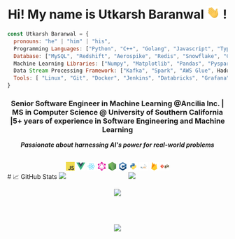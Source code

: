 <h1 align="center">Hi! My name is Utkarsh Baranwal <img src="https://raw.githubusercontent.com/ABSphreak/ABSphreak/master/gifs/Hi.gif" width="30px"> ! </h1>

```js
const Utkarsh Baranwal = {
  pronouns: "he" | "him" | "his",
  Programming Languages: ["Python", "C++", "Golang", "Javascript", "Typescript", "Java", "NodeJS"],
  Database: ["MySQL", "Redshift", "Aerospike", "Redis", "Snowflake", "Cassandra"],
  Machine Learning Libraries: ["Numpy", "Matplotlib", "Pandas", "Pyspark", "Scikit", "OpenCV", "Pytorch", "Tensorflow"],
  Data Stream Processing Framework: ["Kafka", "Spark", "AWS Glue", Hadoop],
  Tools: [ "Linux", "Git", "Docker", "Jenkins", "Databricks", "Grafana", "Looker", "AngularJS", "Flask", "Django", "Android", "AWS", GCP, , "EKS", "S3"],
}
```

<h3 align="center">Senior Software Engineer in Machine Learning @Ancilia Inc. | MS in Computer Science @ University of Southern California |5+ years of experience in Software Engineering and Machine Learning </h3>

<p align="center">
  <em>
    <b><i align="center">Passionate about harnessing AI's power for real-world problems</i></b> 
  </em> 
  <br><br>
</p>
<div align="center">
<code><img height="20" src="https://raw.githubusercontent.com/github/explore/80688e429a7d4ef2fca1e82350fe8e3517d3494d/topics/javascript/javascript.png"></code>
<code><img height="20" src="https://raw.githubusercontent.com/github/explore/80688e429a7d4ef2fca1e82350fe8e3517d3494d/topics/vue/vue.png"></code>
<code><img height="20" src="https://raw.githubusercontent.com/github/explore/80688e429a7d4ef2fca1e82350fe8e3517d3494d/topics/react/react.png"></code>
<code><img height="20" src="https://raw.githubusercontent.com/github/explore/5c058a388828bb5fde0bcafd4bc867b5bb3f26f3/topics/graphql/graphql.png"></code>
<code><img height="20" src="https://raw.githubusercontent.com/github/explore/80688e429a7d4ef2fca1e82350fe8e3517d3494d/topics/nodejs/nodejs.png"></code>
<code><img height="20" src="https://raw.githubusercontent.com/github/explore/80688e429a7d4ef2fca1e82350fe8e3517d3494d/topics/cpp/cpp.png"></code>
<code><img height="20" src="https://raw.githubusercontent.com/github/explore/80688e429a7d4ef2fca1e82350fe8e3517d3494d/topics/python/python.png"></code>
<code><img height="20" src="https://raw.githubusercontent.com/github/explore/80688e429a7d4ef2fca1e82350fe8e3517d3494d/topics/mysql/mysql.png"></code>
<code><img height="20" src="https://raw.githubusercontent.com/github/explore/80688e429a7d4ef2fca1e82350fe8e3517d3494d/topics/firebase/firebase.png"></code>
<code><img height="20" src="https://raw.githubusercontent.com/github/explore/80688e429a7d4ef2fca1e82350fe8e3517d3494d/topics/git/git.png"></code>
</div>
# &#x1f4c8; GitHub Stats

<img  src="https://github-readme-stats.vercel.app/api?username=utkarshUSC&show_icons=true&hide_border=true&bg_color=1d1f21&title_color=E0610E&text_color=666666&icon_color=E0610E" width="45%" align="right" >

<img  src="https://github-readme-streak-stats.herokuapp.com?user=utkarshUSC&theme=dark&hide_border=true&background=1D1F21&stroke=E0610E&ring=E0610E&fire=DD2727&currStreakNum=666666&sideNums=666666&currStreakLabel=E0610E&sideLabels=E0610E&dates=666666" width="45%" >

<br>
  
<p align="center">
  <img  src="https://github-readme-stats.vercel.app/api/top-langs/?username=utkarshUSC&hide_border=true&layout=compact&bg_color=1d1f21&title_color=E0610E&text_color=666666&icon_color=E0610E&langs_count=8" width="45%" >
</p>

<br>

<div align="center">

<!-- ### Show some ❤️ by starring ⭐ some of the repositories! -->

<br>
  
[<img src="https://img.shields.io/badge/linkedin-%230077B5.svg?&style=for-the-badge&logo=linkedin&logoColor=white">](https://www.linkedin.com/in/utkarshbar/)

</div>
